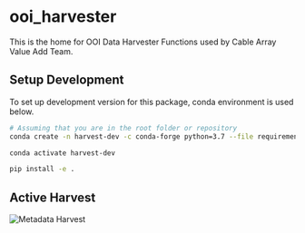 # ooi_harvester

This is the home for OOI Data Harvester Functions used by Cable Array Value Add Team.

## Setup Development

To set up development version for this package, conda environment is used below.

```bash
# Assuming that you are in the root folder or repository
conda create -n harvest-dev -c conda-forge python=3.7 --file requirements.txt --file requirements-dev.txt

conda activate harvest-dev

pip install -e .
```

## Active Harvest

![Metadata Harvest](https://github.com/ooi-data/ooi-harvester/workflows/Metadata%20Harvest/badge.svg)
